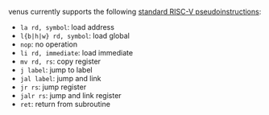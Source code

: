 venus currently supports the following [standard RISC-V pseudoinstructions](https://riscv.org/specifications/):

* `la rd, symbol`: load address
* `l{b|h|w} rd, symbol`: load global
* `nop`: no operation
* `li rd, immediate`: load immediate
* `mv rd, rs`: copy register
* `j label`: jump to label
* `jal label`: jump and link
* `jr rs`: jump register
* `jalr rs`: jump and link register
* `ret`: return from subroutine 
